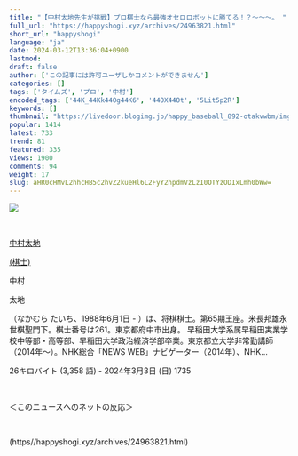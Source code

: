 ```yaml
---
title: "【中村太地先生が挑戦】プロ棋士なら最強オセロロボットに勝てる！？～～～。 "
full_url: "https://happyshogi.xyz/archives/24963821.html"
short_url: "happyshogi"
language: "ja"
date: 2024-03-12T13:36:04+0900
lastmod: 
draft: false
author: ['この記事には許可ユーザしかコメントができません']
categories: []
tags: ['タイムズ', 'プロ', '中村']
encoded_tags: ['44K_44Kk44Og44K6', '44OX44Ot', '5Lit5p2R']
keywords: []
thumbnail: "https://livedoor.blogimg.jp/happy_baseball_892-otakvwbm/imgs/5/6/56b586b2-s.jpg"
popular: 1414
latest: 733
trend: 81
featured: 335
views: 1900
comments: 94
weight: 17
slug: aHR0cHMvL2hhcHB5c2hvZ2kueHl6L2FyY2hpdmVzLzI0OTYzODIxLmh0bWw=
---
```


![](https://livedoor.blogimg.jp/happy_baseball_892-otakvwbm/imgs/5/6/56b586b2-s.jpg)

<div><br> <a title='中村太地 (棋士)' href='https//ja.wikipedia.org/wiki/%E4%B8%AD%E6%9D%91%E5%A4%AA%E5%9C%B0_(%E6%A3%8B%E5%A3%AB)' target='_blank'><p>中村太地</p> (棋士)</a> <p class='searchresult'><p>中村</p> <p>太地</p>（なかむら たいち、1988年6月1日 - ）は、将棋棋士。第65期王座。米長邦雄永世棋聖門下。棋士番号は261。東京都府中市出身。 早稲田大学系属早稲田実業学校中等部・高等部、早稲田大学政治経済学部卒業。東京都立大学非常勤講師（2014年〜）。NHK総合「NEWS WEB」ナビゲーター（2014年）、NHK…</p> <p class='mw-search-result-data'>26キロバイト (3,358 語) - 2024年3月3日 (日) 1735</p> <br><p>＜このニュースへのネットの反応＞</p><br><p id='preview'></p> </div>

(https//happyshogi.xyz/archives/24963821.html)
